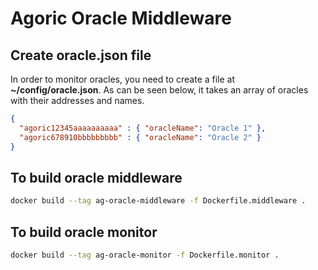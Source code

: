 # Agoric Oracle Middleware

## Create oracle.json file

In order to monitor oracles, you need to create a file at <b>~/config/oracle.json</b>. 
As can be seen below, it takes an array of oracles with their addresses and names.

```json
{
  "agoric12345aaaaaaaaaa" : { "oracleName": "Oracle 1" },
  "agoric678910bbbbbbbbb" : { "oracleName": "Oracle 2" }
}
```

## To build oracle middleware

```bash
docker build --tag ag-oracle-middleware -f Dockerfile.middleware .
```
## To build oracle monitor

```bash
docker build --tag ag-oracle-monitor -f Dockerfile.monitor .
```
